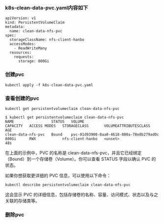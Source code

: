 ### k8s-clean-data-pvc.yaml内容如下

```
apiVersion: v1
kind: PersistentVolumeClaim
metadata:
  name: clean-data-nfs-pvc
spec:
  storageClassName: nfs-client-hanbo
  accessModes:
    - ReadWriteMany
  resources:
    requests:
      storage: 800Gi
```

### 创建pvc

```
kubectl apply -f k8s-clean-data-pvc.yaml
```

### 查看创建的pvc

```
kubectl get persistentvolumeclaim clean-data-nfs-pvc
```

```
$ kubectl get persistentvolumeclaim clean-data-nfs-pvc
NAME                 STATUS   VOLUME                                     CAPACITY   ACCESS MODES   STORAGECLASS       VOLUMEATTRIBUTESCLASS   AGE
clean-data-nfs-pvc   Bound    pvc-01d93900-8aa0-4618-800a-78e8b279ad0c   800Gi      RWX            nfs-client-hanbo   <unset>                 48s
```

在上面的示例中，PVC 的名称是 clean-data-nfs-pvc，并且它已经绑定（Bound）到一个存储卷（Volume）。你可以查看 STATUS 字段以确认 PVC 的状态。

如果你想获取更详细的 PVC 信息，可以使用以下命令：

```
kubectl describe persistentvolumeclaim clean-data-nfs-pvc
```

这会显示 PVC 的详细信息，包括存储卷的名称、容量、访问模式、状态以及与之关联的存储类等。

### 删除pvc